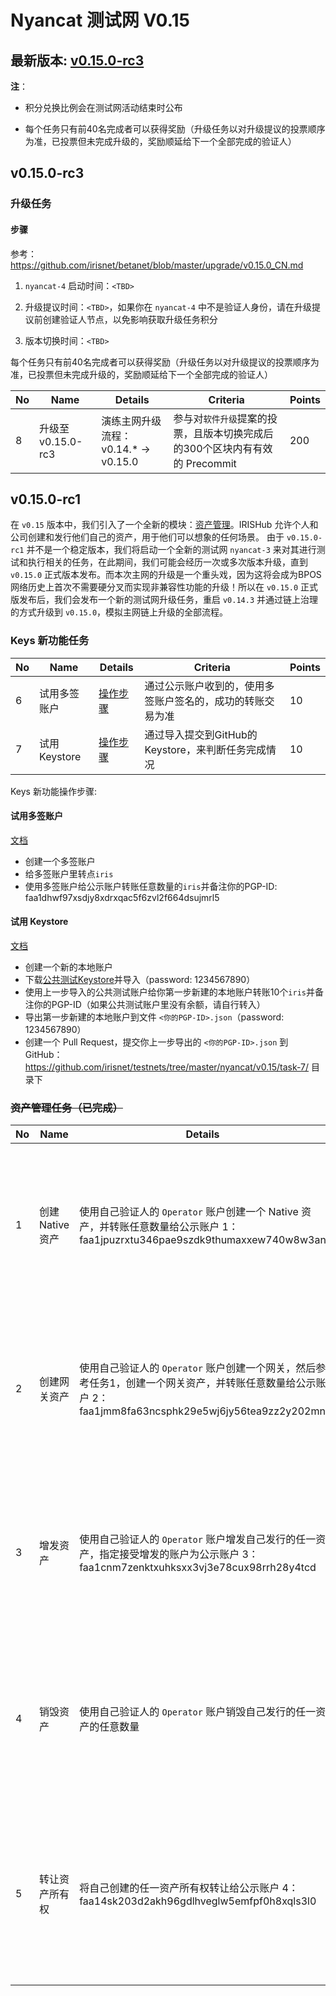 # Nyancat 测试网 V0.15

## 最新版本: [v0.15.0-rc3](https://github.com/irisnet/irishub/releases/tag/v0.15.0-rc3)

**注**：

- 积分兑换比例会在测试网活动结束时公布

- 每个任务只有前40名完成者可以获得奖励（升级任务以对升级提议的投票顺序为准，已投票但未完成升级的，奖励顺延给下一个全部完成的验证人）

## v0.15.0-rc3

### 升级任务

#### 步骤

参考：<https://github.com/irisnet/betanet/blob/master/upgrade/v0.15.0_CN.md>

1. `nyancat-4` 启动时间：`<TBD>`

2. 升级提议时间：`<TBD>`，如果你在 `nyancat-4` 中不是验证人身份，请在升级提议前创建验证人节点，以免影响获取升级任务积分

3. 版本切换时间：`<TBD>`

每个任务只有前40名完成者可以获得奖励（升级任务以对升级提议的投票顺序为准，已投票但未完成升级的，奖励顺延给下一个全部完成的验证人）

| No   | Name             | Details                                                      | Criteria                                                     | Points |
| ---- | ---------------- | ------------------------------------------------------------ | ------------------------------------------------------------ | ------ |
| 8    | 升级至 v0.15.0-rc3    | 演练主网升级流程：v0.14.* -> v0.15.0  | 参与对`软件升级`提案的投票，且版本切换完成后的300个区块内有有效的 Precommit  | 200    |

## v0.15.0-rc1

在 `v0.15` 版本中，我们引入了一个全新的模块：[资产管理](https://github.com/irisnet/irishub/blob/develop/docs/zh/features/asset.md)。IRISHub 允许个人和公司创建和发行他们自己的资产，用于他们可以想象的任何场景。
由于 `v0.15.0-rc1` 并不是一个稳定版本，我们将启动一个全新的测试网 `nyancat-3` 来对其进行测试和执行相关的任务，在此期间，我们可能会经历一次或多次版本升级，直到 `v0.15.0` 正式版本发布。而本次主网的升级是一个重头戏，因为这将会成为BPOS网络历史上首次不需要硬分叉而实现非兼容性功能的升级！所以在 `v0.15.0` 正式版发布后，我们会发布一个新的测试网升级任务，重启 `v0.14.3` 并通过链上治理的方式升级到 `v0.15.0`，模拟主网链上升级的全部流程。

### Keys 新功能任务

| No   | Name             | Details                                                      | Criteria                                                     | Points |
| ---- | ---------------- | ------------------------------------------------------------ | ------------------------------------------------------------ | ------ |
| 6    | 试用多签账户 | [操作步骤](#试用多签账户) | 通过公示账户收到的，使用多签账户签名的，成功的转账交易为准 | 10     |
| 7    | 试用 Keystore     | [操作步骤](#试用-Keystore) | 通过导入提交到GitHub的Keystore，来判断任务完成情况 | 10     |

Keys 新功能操作步骤:

#### 试用多签账户

[文档](https://stage.irisnet.org/docs/zh/cli-client/keys/add.html#%E5%88%9B%E5%BB%BA%E5%A4%9A%E7%AD%BE%E8%B4%A6%E6%88%B7)

- 创建一个多签账户
- 给多签账户里转点`iris`
- 使用多签账户给公示账户转账任意数量的`iris`并备注你的PGP-ID: faa1dhwf97xsdjy8xdrxqac5f6zvl2f664dsujmrl5

#### 试用 Keystore

[文档](https://stage.irisnet.org/docs/zh/cli-client/keys/export.html#%E4%BE%8B%E5%AD%90)

- 创建一个新的本地账户
- 下载[公共测试Keystore](task-7/public-keystore.json)并导入（password: 1234567890）
- 使用上一步导入的公共测试账户给你第一步新建的本地账户转账10个`iris`并备注你的PGP-ID（如果公共测试账户里没有余额，请自行转入）
- 导出第一步新建的本地账户到文件 `<你的PGP-ID>.json`（password: 1234567890）
- 创建一个 Pull Request，提交你上一步导出的 `<你的PGP-ID>.json` 到 GitHub：<https://github.com/irisnet/testnets/tree/master/nyancat/v0.15/task-7/> 目录下

### ~~资产管理任务（已完成）~~

| No   | Name             | Details                                                      | Criteria                                                     | Points |
| ---- | ---------------- | ------------------------------------------------------------ | ------------------------------------------------------------ | ------ |
| 1    | 创建 Native 资产 | 使用自己验证人的 `Operator` 账户创建一个 Native 资产，并转账任意数量给公示账户 1：faa1jpuzrxtu346pae9szdk9thumaxxew740w8w3an | 以公示账户收到的 Token 为准，通过资产 Owner 匹配任务完成情况 | 20     |
| 2    | 创建网关资产     | 使用自己验证人的 `Operator` 账户创建一个网关，然后参考任务1，创建一个网关资产，并转账任意数量给公示账户 2：faa1jmm8fa63ncsphk29e5wj6jy56tea9zz2y202mn | 以公示账户收到的 Token 为准，通过网关 Owner 匹配任务完成情况 | 30     |
| 3    | 增发资产         | 使用自己验证人的 `Operator` 账户增发自己发行的任一资产，指定接受增发的账户为公示账户 3：faa1cnm7zenktxuhksxx3vj3e78cux98rrh28y4tcd | 以公示账户收到的 Token 为准，通过资产 Owner 匹配任务完成情况 | 10     |
| 4    | 销毁资产         | 使用自己验证人的 `Operator` 账户销毁自己发行的任一资产的任意数量 | 以链上有效的 Burn 交易为准，通过交易发起人地址匹配任务完成情况 | 10     |
| 5    | 转让资产所有权   | 将自己创建的任一资产所有权转让给公示账户 4：faa14sk203d2akh96gdlhveglw5emfpf0h8xqls3l0 | 以公示账户收到的资产所有权转让为准，通过资产原 Owner 匹配任务完成情况 | 10     |
